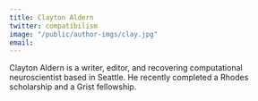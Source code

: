 ```yaml
---
title: Clayton Aldern
twitter: compatibilism
image: "/public/author-imgs/clay.jpg"
email: 
---
```


Clayton Aldern is a writer, editor, and recovering computational neuroscientist based in Seattle. He recently completed a Rhodes scholarship and a Grist fellowship. 